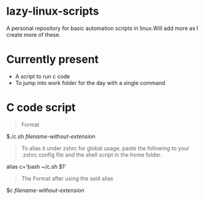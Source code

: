 # lazy-linux-scripts
A personal repository for basic automation scripts in linux.Will add more as I create more of these.
# Currently present

* A script to run c code 
* To jump into work folder for the day with a single command
# C code script 
>Format 

$./c.sh *filename-without-extension*

>To alias it under zshrc for global usage, paste the following to your 
.zshrc config file and the shell script in the home folder.

alias c='bash ~/c.sh $1'
 
>The Format after  using the said alias

$c *filename-without-extension*
